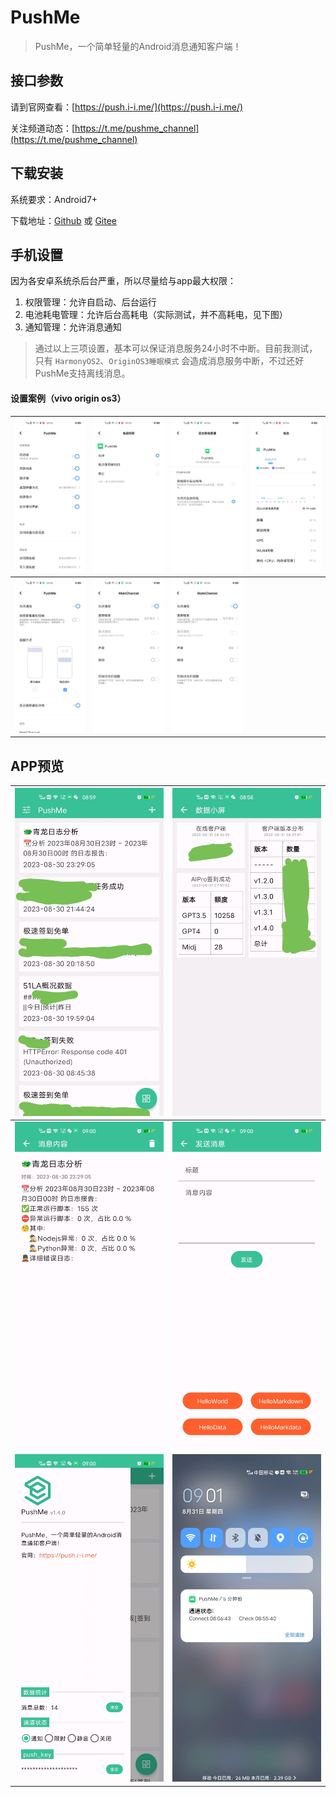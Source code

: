 # PushMe
> PushMe，一个简单轻量的Android消息通知客户端！

## 接口参数

请到官网查看：[https://push.i-i.me/](https://push.i-i.me/)

关注频道动态：[https://t.me/pushme_channel](https://t.me/pushme_channel)

## 下载安装

系统要求：Android7+

下载地址：[Github](https://github.com/yafoo/pushme/releases) 或 [Gitee](https://gitee.com/yafu/pushme/releases)

## 手机设置

因为各安卓系统杀后台严重，所以尽量给与app最大权限：

1. 权限管理：允许自启动、后台运行
2. 电池耗电管理：允许后台高耗电（实际测试，并不高耗电，见下图）
3. 通知管理：允许消息通知

> 通过以上三项设置，基本可以保证消息服务24小时不中断。目前我测试，只有 `HarmonyOS2`、`OriginOS3睡眠模式` 会造成消息服务中断，不过还好PushMe支持离线消息。

#### 设置案例（vivo origin os3）

|![image](https://github.com/yafoo/pushme/blob/master/setting/quanxian.jpg)|![image](https://github.com/yafoo/pushme/blob/master/setting/quanxian2.jpg)|![image](https://github.com/yafoo/pushme/blob/master/setting/dianchi.jpg)|![image](https://github.com/yafoo/pushme/blob/master/setting/dianchi24.jpg)|
-|-|-|-
|![image](https://github.com/yafoo/pushme/blob/master/setting/tongzhi.jpg)|![image](https://github.com/yafoo/pushme/blob/master/setting/tongzhi2.jpg)|![image](https://github.com/yafoo/pushme/blob/master/setting/tongzhi3.jpg)||

## APP预览

|![image](https://github.com/yafoo/pushme/blob/master/img/home.jpg)|![image](https://github.com/yafoo/pushme/blob/master/img/screen.jpg)|
-|-
|![image](https://github.com/yafoo/pushme/blob/master/img/message.jpg)|![image](https://github.com/yafoo/pushme/blob/master/img/send.jpg)|
|![image](https://github.com/yafoo/pushme/blob/master/img/setting.jpg)|![image](https://github.com/yafoo/pushme/blob/master/img/notification.jpg)|